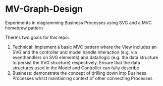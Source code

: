# MV-Graph-Design
Experiments in diagramming Business Processes using SVG and a MVC homebrew pattern

There's two goals for this repo:
1. Technical: Implement a basic MVC pattern where the View includes an SVG and the controller and model handle 
   interaction (e.g. via eventhandlers on SVG elements) and data/logic (e.g. the data structure to persist the SVG
   structure) respectively. Ensure that the data structures used in the Model and Controller can fully describe
2. Business: demonstrate the concept of drilling down into Business Processes whilst maintaining context of other 
   connecting Processes
